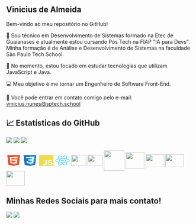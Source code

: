 ## Vinicius de Almeida

Bem-vindo ao meu repositório no GitHub!

🌱 Sou técnico em Desenvolvimento de Sistemas formado na Etec de Guaianases e atualmente estou cursando Pós Tech na FIAP "IA para Devs". Minha formação é de Análise e Desenvolvimento de Sistemas na faculdade São Paulo Tech School.

👀 No momento, estou focado em estudar tecnologias que utilizam JavaScript e Java.

💻 Meu objetivo é me tornar um Engenheiro de Software Front-End.

📧 Você pode entrar em contato comigo pelo e-mail: vinicius.nunes@sptech.school

## &#x1f4c8; Estatísticas do GitHub

<div>
  <img height="112em" src="https://github-readme-streak-stats.herokuapp.com/?user=VinyProgramador&theme=vue-dark&hide_border=true">
  <img height="112em" src="https://github-readme-stats.vercel.app/api?username=VinyProgramador&theme=vue-dark&show_icons=true&hide_border=true&count_private=true">
  <img height="112em" src="https://github-readme-stats.vercel.app/api/top-langs/?username=VinyProgramador&theme=vue-dark&show_icons=true&hide_border=true&layout=compact">
</div>
  
<div style="display: inline_block"><br>
 <img align="center" height="30" width="40" src="https://raw.githubusercontent.com/devicons/devicon/master/icons/html5/html5-original.svg">
 <img align="center" height="30" width="40" src="https://raw.githubusercontent.com/devicons/devicon/master/icons/css3/css3-original.svg">
 <img align="center" height="30" width="40" src="https://raw.githubusercontent.com/devicons/devicon/master/icons/javascript/javascript-plain.svg">
 <img align="center" height="30" width="40" src="https://raw.githubusercontent.com/devicons/devicon/master/icons/react/react-original.svg">
 <img align="center" height="30" width="40" src="https://cdn.jsdelivr.net/gh/devicons/devicon/icons/flutter/flutter-original.svg" />
 <img align="center" height="30" width="40" src="https://cdn.jsdelivr.net/gh/devicons/devicon/icons/dart/dart-original.svg" />
 <img align="center" height="55" width="55" src="https://cdn.jsdelivr.net/gh/devicons/devicon/icons/nodejs/nodejs-original-wordmark.svg" />
 <img align="center" height="45" width="50" src="https://cdn.jsdelivr.net/gh/devicons/devicon/icons/java/java-original.svg" />
 <img align="center" height="35" width="50" src="https://cdn.jsdelivr.net/gh/devicons/devicon/icons/vuejs/vuejs-plain-wordmark.svg" />
 <img align="center" height="35" width="50" src="https://cdn.jsdelivr.net/gh/devicons/devicon/icons/firebase/firebase-plain.svg" />              
 <img align="center" height="40" width="50" src="https://cdn.jsdelivr.net/gh/devicons/devicon/icons/spring/spring-original-wordmark.svg" />
</div>  

## Minhas Redes Sociais para mais contato!

<div> 
 <a href="https://www.linkedin.com/in/vinicius-a-nunes-52144420b/" target="_blank"><img src="https://img.shields.io/badge/-LinkedIn-%230077B5?style=for-the-badge&logo=linkedin&logoColor=white" target="_blank"></a> 
 <a href=""></a>
 <a href="mailto:vinicius.nunes@sptech.school"><img src="https://img.shields.io/badge/-Gmail-%23333?style=for-the-badge&logo=gmail&logoColor=white" target="_blank"></a>
</div>
